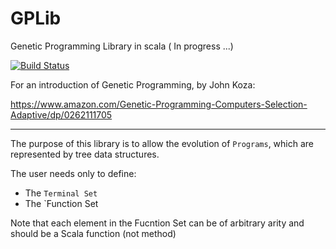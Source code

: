 # GPLib
Genetic Programming Library in scala ( In progress ...)

[![Build Status](https://travis-ci.org/raufer/GPLib.svg?branch=master)](https://travis-ci.org/raufer/GPLib)

For an introduction of Genetic Programming, by John Koza:

https://www.amazon.com/Genetic-Programming-Computers-Selection-Adaptive/dp/0262111705

----

The purpose of this library is to allow the evolution of `Programs`, which are represented by tree data structures.

The user needs only to define:
- The `Terminal Set`
- The `Function Set

Note that each element in the Fucntion Set can be of arbitrary arity and should be a Scala function (not method)
